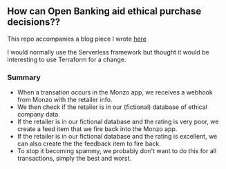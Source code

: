 ## How can Open Banking aid ethical purchase decisions??

This repo accompanies a blog piece I wrote [here](https://blog.red-badger.com/how-can-open-banking-aid-ethical-purchase-decisions)

I would normally use the Serverless framework but thought it would be interesting to use Terraform for a change.

### Summary

- When a transation occurs in the Monzo app, we receives a webhook from Monzo with the retailer info.
- We then check if the retailer is in our (fictional) database of ethical company data.
- If the retailer is in our fictional database and the rating is very poor, we create a feed item that we fire back into the Monzo app.
- If the retailer is in our fictional database and the rating is excellent, we can also create the the feedback item to fire back.
- To stop it becoming spammy, we probably don't want to do this for all transactions, simply the best and worst.
